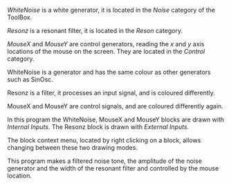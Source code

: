 _WhiteNoise_ is a white generator, it is located in the _Noise_ category of the ToolBox.

_Resonz_ is a resonant filter, it is located in the _Reson_ category.

_MouseX_ and _MouseY_ are control generators, reading the _x_ and _y_ axis locations of the mouse on the screen.
They are located in the _Control_ category.

WhiteNoise is a generator and has the same colour as other generators such as SinOsc.

Resonz is a filter, it processes an input signal, and is coloured differently.

MouseX and MouseY are control signals, and are coloured differently again.

In this program the WhiteNoise, MouseX and MouseY blocks are drawn with _Internal Inputs_.
The Resonz block is drawn with _External Inputs_.

The block context menu, located by right clicking on a block, allows changing between these two drawing modes.

This program makes a filtered noise tone, the amplitude of the noise generator and the width of the resonant filter and controlled by the mouse location.
